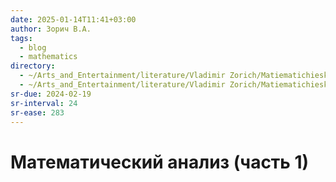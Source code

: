 ```yaml
---
date: 2025-01-14T11:41+03:00
author: Зорич В.А.
tags:
  - blog
  - mathematics
directory:
  - ~/Arts_and_Entertainment/literature/Vladimir Zorich/Matiematichieskii analiz (chast' 1), 10-ie izdaniie (2378)/
  - ~/Arts_and_Entertainment/literature/Vladimir Zorich/Matiematichieskii analiz (chast' 2), 9-ie izdaniie (2377)/
sr-due: 2024-02-19
sr-interval: 24
sr-ease: 283
---
```


# Математический анализ (часть 1)
